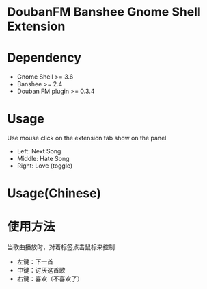# DoubanFM Banshee Gnome Shell Extension #

# Dependency #
* Gnome Shell >= 3.6
* Banshee >= 2.4
* Douban FM plugin >= 0.3.4

# Usage #
Use mouse click on the extension tab show on the panel
* Left: Next Song
* Middle: Hate Song
* Right: Love (toggle)

# Usage(Chinese) #
# 使用方法 #
当歌曲播放时，对着标签点击鼠标来控制
* 左键：下一首
* 中键：讨厌这首歌
* 右键：喜欢（不喜欢了）
